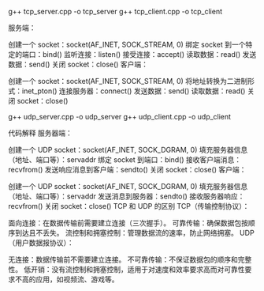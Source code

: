 g++ tcp_server.cpp -o tcp_server
g++ tcp_client.cpp -o tcp_client

服务端：

创建一个 socket：socket(AF_INET, SOCK_STREAM, 0)
绑定 socket 到一个特定的端口：bind()
监听连接：listen()
接受连接：accept()
读取数据：read()
发送数据：send()
关闭 socket：close()
客户端：

创建一个 socket：socket(AF_INET, SOCK_STREAM, 0)
将地址转换为二进制形式：inet_pton()
连接服务器：connect()
发送数据：send()
读取数据：read()
关闭 socket：close()


g++ udp_server.cpp -o udp_server
g++ udp_client.cpp -o udp_client


代码解释
服务器端：

创建一个 UDP socket：socket(AF_INET, SOCK_DGRAM, 0)
填充服务器信息（地址、端口等）：servaddr
绑定 socket 到端口：bind()
接收客户端消息：recvfrom()
发送响应消息到客户端：sendto()
关闭 socket：close()
客户端：

创建一个 UDP socket：socket(AF_INET, SOCK_DGRAM, 0)
填充服务器信息（地址、端口等）：servaddr
发送消息到服务器：sendto()
接收服务器响应：recvfrom()
关闭 socket：close()
TCP 和 UDP 的区别
TCP（传输控制协议）：

面向连接：在数据传输前需要建立连接（三次握手）。
可靠传输：确保数据包按顺序到达且不丢失。
流控制和拥塞控制：管理数据流的速率，防止网络拥塞。
UDP（用户数据报协议）：

无连接：数据传输前不需要建立连接。
不可靠传输：不保证数据包的顺序和完整性。
低开销：没有流控制和拥塞控制，适用于对速度和效率要求高而对可靠性要求不高的应用，如视频流、游戏等。
